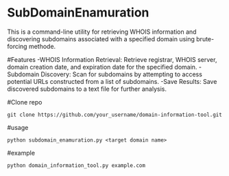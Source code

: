 # SubDomainEnamuration
This is a command-line utility for retrieving WHOIS information and discovering subdomains associated with a specified domain using brute-forcing methode.



#Features
-WHOIS Information Retrieval: Retrieve registrar, WHOIS server, domain creation date, and expiration date for the specified domain.
-Subdomain Discovery: Scan for subdomains by attempting to access potential URLs constructed from a list of subdomains.
-Save Results: Save discovered subdomains to a text file for further analysis.




#Clone repo
```console
git clone https://github.com/your_username/domain-information-tool.git

```


#usage
```console
python subdomain_enamuration.py <target domain name>
```
#example
```console
python domain_information_tool.py example.com

```
